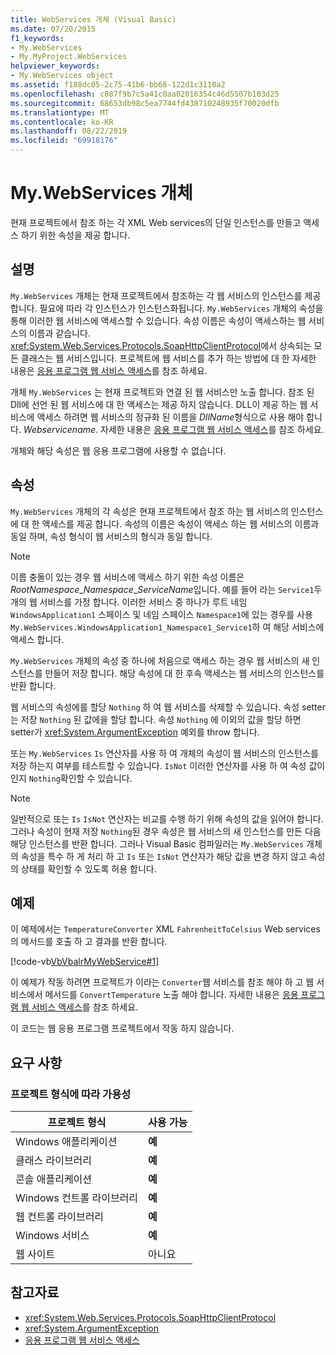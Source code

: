 ```yaml
---
title: WebServices 개체 (Visual Basic)
ms.date: 07/20/2015
f1_keywords:
- My.WebServices
- My.MyProject.WebServices
helpviewer_keywords:
- My.WebServices object
ms.assetid: f188dc05-2c75-41b6-bb68-122d1c3110a2
ms.openlocfilehash: c887f9b7c5a41c0aa02016354c46d5507b103d25
ms.sourcegitcommit: 68653db98c5ea7744fd438710248935f70020dfb
ms.translationtype: MT
ms.contentlocale: ko-KR
ms.lasthandoff: 08/22/2019
ms.locfileid: "69918176"
---
```

# <a name="mywebservices-object"></a>My.WebServices 개체
현재 프로젝트에서 참조 하는 각 XML Web services의 단일 인스턴스를 만들고 액세스 하기 위한 속성을 제공 합니다.  
  
## <a name="remarks"></a>설명  
 `My.WebServices` 개체는 현재 프로젝트에서 참조하는 각 웹 서비스의 인스턴스를 제공합니다. 필요에 따라 각 인스턴스가 인스턴스화됩니다. `My.WebServices` 개체의 속성을 통해 이러한 웹 서비스에 액세스할 수 있습니다. 속성 이름은 속성이 액세스하는 웹 서비스의 이름과 같습니다. <xref:System.Web.Services.Protocols.SoapHttpClientProtocol>에서 상속되는 모든 클래스는 웹 서비스입니다. 프로젝트에 웹 서비스를 추가 하는 방법에 대 한 자세한 내용은 [응용 프로그램 웹 서비스 액세스](../../../visual-basic/developing-apps/programming/accessing-application-web-services.md)를 참조 하세요.  
  
 개체 `My.WebServices` 는 현재 프로젝트와 연결 된 웹 서비스만 노출 합니다. 참조 된 Dll에 선언 된 웹 서비스에 대 한 액세스는 제공 하지 않습니다. DLL이 제공 하는 웹 서비스에 액세스 하려면 웹 서비스의 정규화 된 이름을 *DllName*형식으로 사용 해야 합니다. *Webservicename*. 자세한 내용은 [응용 프로그램 웹 서비스 액세스](../../../visual-basic/developing-apps/programming/accessing-application-web-services.md)를 참조 하세요.  
  
 개체와 해당 속성은 웹 응용 프로그램에 사용할 수 없습니다.  
  
## <a name="properties"></a>속성  
 `My.WebServices` 개체의 각 속성은 현재 프로젝트에서 참조 하는 웹 서비스의 인스턴스에 대 한 액세스를 제공 합니다. 속성의 이름은 속성이 액세스 하는 웹 서비스의 이름과 동일 하며, 속성 형식이 웹 서비스의 형식과 동일 합니다.  
  
> [!NOTE]
> 이름 충돌이 있는 경우 웹 서비스에 액세스 하기 위한 속성 이름은 *RootNamespace*_*Namespace*\_*ServiceName*입니다. 예를 들어 라는 `Service1`두 개의 웹 서비스를 가정 합니다. 이러한 서비스 중 하나가 루트 네임 `WindowsApplication1` 스페이스 및 네임 스페이스 `Namespace1`에 있는 경우를 사용 `My.WebServices.WindowsApplication1_Namespace1_Service1`하 여 해당 서비스에 액세스 합니다.  
  
 `My.WebServices` 개체의 속성 중 하나에 처음으로 액세스 하는 경우 웹 서비스의 새 인스턴스를 만들어 저장 합니다. 해당 속성에 대 한 후속 액세스는 웹 서비스의 인스턴스를 반환 합니다.  
  
 웹 서비스의 속성에를 할당 `Nothing` 하 여 웹 서비스를 삭제할 수 있습니다. 속성 setter는 저장 `Nothing` 된 값에을 할당 합니다. 속성 `Nothing` 에 이외의 값을 할당 하면 setter가 <xref:System.ArgumentException> 예외를 throw 합니다.  
  
 또는 `My.WebServices` `Is` 연산자를 사용 하 여 개체의 속성이 웹 서비스의 인스턴스를 저장 하는지 여부를 테스트할 수 있습니다. `IsNot` 이러한 연산자를 사용 하 여 속성 값이 인지 `Nothing`확인할 수 있습니다.  
  
> [!NOTE]
> 일반적으로 또는 `Is` `IsNot` 연산자는 비교를 수행 하기 위해 속성의 값을 읽어야 합니다. 그러나 속성이 현재 저장 `Nothing`된 경우 속성은 웹 서비스의 새 인스턴스를 만든 다음 해당 인스턴스를 반환 합니다. 그러나 Visual Basic 컴파일러는 `My.WebServices` 개체의 속성을 특수 하 게 처리 하 고 `Is` 또는 `IsNot` 연산자가 해당 값을 변경 하지 않고 속성의 상태를 확인할 수 있도록 허용 합니다.  
  
## <a name="example"></a>예제  
 이 예제에서는 `TemperatureConverter` XML `FahrenheitToCelsius` Web services의 메서드를 호출 하 고 결과를 반환 합니다.  
  
 [!code-vb[VbVbalrMyWebService#1](~/samples/snippets/visualbasic/VS_Snippets_VBCSharp/VbVbalrMyWebService/VB/Form1.vb#1)]  
  
 이 예제가 작동 하려면 프로젝트가 이라는 `Converter`웹 서비스를 참조 해야 하 고 웹 서비스에서 메서드를 `ConvertTemperature` 노출 해야 합니다. 자세한 내용은 [응용 프로그램 웹 서비스 액세스](../../../visual-basic/developing-apps/programming/accessing-application-web-services.md)를 참조 하세요.  
  
 이 코드는 웹 응용 프로그램 프로젝트에서 작동 하지 않습니다.  
  
## <a name="requirements"></a>요구 사항  
  
### <a name="availability-by-project-type"></a>프로젝트 형식에 따라 가용성  
  
|프로젝트 형식|사용 가능|  
|---|---|  
|Windows 애플리케이션|**예**|  
|클래스 라이브러리|**예**|  
|콘솔 애플리케이션|**예**|  
|Windows 컨트롤 라이브러리|**예**|  
|웹 컨트롤 라이브러리|**예**|  
|Windows 서비스|**예**|  
|웹 사이트|아니요|  
  
## <a name="see-also"></a>참고자료

- <xref:System.Web.Services.Protocols.SoapHttpClientProtocol>
- <xref:System.ArgumentException>
- [응용 프로그램 웹 서비스 액세스](../../../visual-basic/developing-apps/programming/accessing-application-web-services.md)
